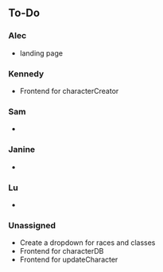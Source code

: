 ## To-Do
### Alec
- landing page

### Kennedy
- Frontend for characterCreator

### Sam
- 

### Janine
- 

### Lu
- 

### Unassigned
- Create a dropdown for races and classes
- Frontend for characterDB
- Frontend for updateCharacter
